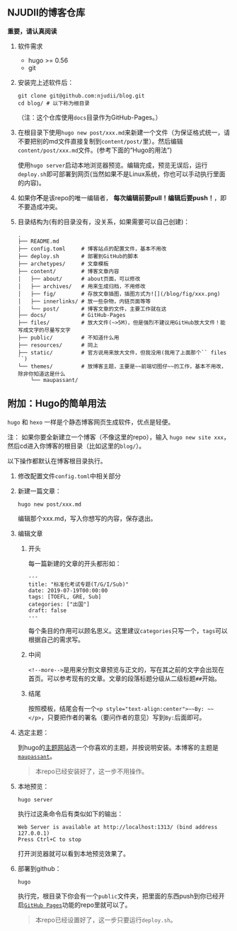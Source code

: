 ## NJUDII的博客仓库

**重要，请认真阅读**

1. 软件需求
   + hugo >= 0.56
   + git

2. 安装完上述软件后：
   ```shell
   git clone git@github.com:njudii/blog.git
   cd blog/ # 以下称为根目录
   ```
   （注：这个仓库使用`` docs ``目录作为GitHub-Pages。）

3. 在根目录下使用`` hugo new post/xxx.md ``来新建一个文件（为保证格式统一，请不要把别的md文件直接复制到`` content/post/ ``里）。然后编辑`` content/post/xxx.md ``文件。(参考下面的“Hugo的用法”)

   使用`` hugo server ``启动本地浏览器预览。编辑完成，预览无误后，运行`` deploy.sh ``即可部署到网页(当然如果不是Linux系统，你也可以手动执行里面的内容)。

4. 如果你**不**是该repo的唯一编辑者， **每次编辑前要pull！编辑后要push！**，即不要造成冲突。

5. 目录结构为(有的目录没有，没关系，如果需要可以自己创建)：
   ```
   .
   ├── README.md
   ├── config.toml     # 博客站点的配置文件，基本不用改
   ├── deploy.sh       # 部署到GitHub的脚本
   ├── archetypes/     # 文章模板
   ├── content/        # 博客文章内容
   │   ├── about/      # about页面，可以修改
   │   ├── archives/   # 用来生成归档，不用修改
   │   ├── fig/        # 存放文章插图，插图方式为![](/blog/fig/xxx.png)
   │   ├── innerlinks/ # 放一些杂物，内链页面等等
   │   └── post/       # 博客文章的文件，主要工作就在这
   ├── docs/           # GitHub-Pages
   ├── files/          # 放大文件(~>5M)，但是强烈不建议用GitHub放大文件！能写成文字的尽量写文字
   ├── public/         # 不知道什么用
   ├── resources/      # 同上
   ├── static/         # 官方说用来放大文件，但我没用(我用了上面那个`` files ``)
   └── themes/         # 放博客主题，主要是~~前端切图仔~~的工作，基本不用改，除非你知道这是什么
       └── maupassant/
   ```

## 附加：Hugo的简单用法

`` hugo `` 和 `` hexo `` 一样是个静态博客网页生成软件，优点是轻便。

注： 如果你要全新建立一个博客（不像这里的repo），输入 `` hugo new site xxx ``，然后cd进入你博客的根目录（比如这里的`` blog/ ``）。

以下操作都默认在博客根目录执行。

1. 修改配置文件`` config.toml ``中相关部分

1. 新建一篇文章：

   ```shell
   hugo new post/xxx.md
   ```
   编辑那个xxx.md，写入你想写的内容，保存退出。

1. 编辑文章
   1. 开头
   
      每一篇新建的文章的开头都形如：
      ```
      ---
      title: "标准化考试专题(T/G/I/Sub)"
      date: 2019-07-19T00:00:00
      tags: [TOEFL, GRE, Sub]
      categories: ["出国"]
      draft: false
      ---
      ```
      每个条目的作用可以顾名思义。这里建议`` categories ``只写一个，`` tags ``可以根据自己的需求写。
   2. 中间
   
      `` <!--more--> ``是用来分割文章预览与正文的，写在其之前的文字会出现在首页。可以参考现有的文章。文章的段落标题分级从二级标题`` ## ``开始。
   3. 结尾
   
      按照模板，结尾会有一个`` <p style="text-align:center">~~By: ~~</p> ``，只要把作者的署名（要问作者的意见）写到`` By: ``后面即可。

1. 选定主题：

   到hugo的[主题网站](https://themes.gohugo.io/)选一个你喜欢的主题，并按说明安装。本博客的主题是[`` maupassant ``](https://github.com/rujews/maupassant-hugo)。
   > 本repo已经安装好了，这一步不用操作。

1. 本地预览：

   ```shell
   hugo server
   ```
   执行过这条命令后有类似如下的输出：
   ```
   Web Server is available at http://localhost:1313/ (bind address 127.0.0.1)
   Press Ctrl+C to stop
   ```
   打开浏览器就可以看到本地预览效果了。

1. 部署到github：

   ```shell
   hugo
   ```
   执行完，根目录下你会有一个`` public ``文件夹，把里面的东西push到你已经开启[`` GitHub Pages ``](https://pages.github.com/)功能的repo里就可以了。
   > 本repo已经设置好了，这一步只要运行`` deploy.sh ``。
